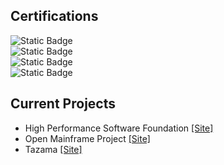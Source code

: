 ## Certifications

![Static Badge](https://img.shields.io/badge/Google%20Project%20Management%20Professional%20Certificate-%20?style=for-the-badge&logo=google&logoColor=%234285F4&labelColor=%23ffffff&color=%234285F4&)  
![Static Badge](https://img.shields.io/badge/Meta%20Full%20Stack%20Engineer%20Certificate-%20?style=for-the-badge&logo=meta&logoColor=%230081FB%09&labelColor=%23ffffff&color=%230081FB%09&)  
![Static Badge](https://img.shields.io/badge/Scrum%20Alliance%20Certified%20Product%20Owner-%20?style=for-the-badge&logo=scrumalliance&logoColor=%23009FDA%20&logoSize=auto&labelColor=%23ffffff&color=%23F37323%20&)  
![Static Badge](https://img.shields.io/badge/Scrum%20Alliance%20Certified%20Scrum%20Master-%20?style=for-the-badge&logo=scrumalliance&logoColor=%23009FDA&logoSize=auto&labelColor=%23ffffff&color=%23F37323%20&)  

## Current Projects

* High Performance Software Foundation [[Site]](https://hpsf.io/)
* Open Mainframe Project [[Site]](https://openmainframeproject.org/)
* Tazama [[Site]](https://tazama.org/)
